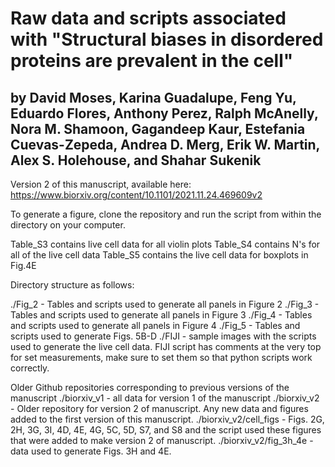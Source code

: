 # Raw data and scripts associated with "Structural biases in disordered proteins are prevalent in the cell" 

## by David Moses, Karina Guadalupe, Feng Yu, Eduardo Flores, Anthony Perez, Ralph McAnelly, Nora M. Shamoon, Gagandeep Kaur, Estefania Cuevas-Zepeda, Andrea D. Merg, Erik W. Martin, Alex S. Holehouse, and Shahar Sukenik

Version 2 of this manuscript, available here: https://www.biorxiv.org/content/10.1101/2021.11.24.469609v2

To generate a figure, clone the repository and run the script from within the directory on your computer.

Table_S3 contains live cell data for all violin plots
Table_S4 contains N's for all of the live cell data
Table_S5 contains the live cell data for boxplots in Fig.4E

Directory structure as follows:

./Fig_2 - Tables and scripts used to generate all panels in Figure 2
./Fig_3 - Tables and scripts used to generate all panels in Figure 3
./Fig_4 - Tables and scripts used to generate all panels in Figure 4
./Fig_5 - Tables and scripts used to generate Figs. 5B-D
./FIJI - sample images with the scripts used to generate the live cell data. FIJI script has comments at the very top for set measurements, make sure to set them so that python scripts work correctly.

Older Github repositories corresponding to previous versions of the manuscript
./biorxiv_v1 - all data for version 1 of the manuscript 
./biorxiv_v2 - Older repository for version 2 of manuscript. Any new data and figures added to the first version of this manuscript. 
./biorxiv_v2/cell_figs - Figs. 2G, 2H, 3G, 3I, 4D, 4E, 4G, 5C, 5D, S7, and S8 and the script used these figures that were added to make version 2 of manuscript.
./biorxiv_v2/fig_3h_4e - data used to generate Figs. 3H and 4E.
